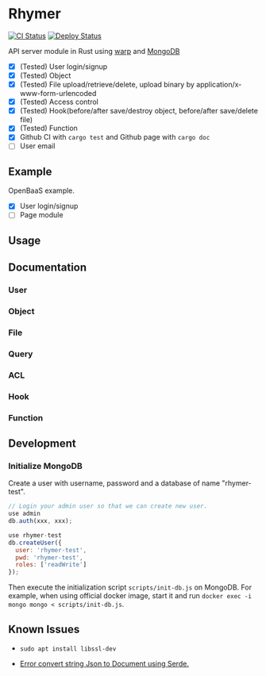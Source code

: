 # Rhymer

[![CI Status](../../workflows/CI/badge.svg)](../../actions)
[![Deploy Status](../../workflows/Deploy/badge.svg)](../../actions)

API server module in Rust using [warp](https://github.com/seanmonstar/warp) and [MongoDB](https://github.com/mongodb/mongo-rust-driver)

- [x] (Tested) User login/signup
- [x] (Tested) Object
- [x] (Tested) File upload/retrieve/delete, upload binary by application/x-www-form-urlencoded 
- [x] (Tested) Access control
- [x] (Tested) Hook(before/after save/destroy object, before/after save/delete file)
- [x] (Tested) Function
- [x] Github CI with `cargo test` and Github page with `cargo doc`
- [ ] User email
## Example

OpenBaaS example.

- [x] User login/signup
- [ ] Page module

## Usage

## Documentation

### User


### Object


### File


### Query


### ACL


### Hook


### Function


## Development

### Initialize MongoDB

Create a user with username, password and a database of name "rhymer-test".

```javascript
// Login your admin user so that we can create new user.
use admin
db.auth(xxx, xxx);

use rhymer-test
db.createUser({
  user: 'rhymer-test',
  pwd: 'rhymer-test',
  roles: ['readWrite']
});
```

Then execute the initialization script `scripts/init-db.js` on MongoDB. For example, when using official docker image, start it and run `docker exec -i mongo mongo < scripts/init-db.js`.

## Known Issues

- `sudo apt install libssl-dev`

- [Error convert string Json to Document using Serde.](https://github.com/mongodb/bson-rust/issues/189)
